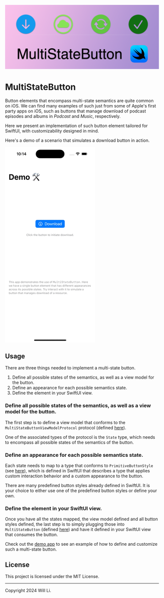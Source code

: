 ![banner image](Resources/MultiStateButton.png)

# MultiStateButton

Button elements that encompass multi-state semantics are quite common on iOS.
We can find many examples of such just from some of Apple's first party apps
on iOS, such as buttons that manage download of podcast episodes and albums
in *Podcast* and *Music*, respectively.

Here we present an implementation of such button element tailored for SwiftUI,
with customizability designed in mind.

Here's a demo of a scenario that simulates a download button in action.

![banner image](Resources/Demo.gif)

## Usage

There are three things needed to implement a multi-state button.

1. Define all possible states of the semantics, as well as a view model for the button.
2. Define an appearance for each possible semantics state.
3. Define the element in your SwiftUI view.

### Define all possible states of the semantics, as well as a view model for the button.

The first step is to define a view model that conforms to the `MultiStateButtonViewModelProtocol` protocol (defined [here](https://github.com/will-ship-it/MultiStateButton/blob/55e440c05e849db6577d21dcde9caaf511c77bb6/Sources/MultiStateButton/MultiStateButtonViewModelProtocol.swift#L10)).

One of the associated types of the protocol is the `State` type, which needs to encompass
all possible states of the semantics of the button.

### Define an appearance for each possible semantics state.

Each state needs to map to a type that conforms to `PrimitiveButtonStyle` (see [here](https://developer.apple.com/documentation/swiftui/primitivebuttonstyle)),
which is defined in SwiftUI that describes a type that applies custom interaction behavior
and a custom appearance to the button.

There are many predefined button styles already defined in SwiftUI. It is your choice to
either use one of the predefined button styles or define your own.

### Define the element in your SwiftUI view.

Once you have all the states mapped, the view model defined and all button styles defined,
the last step is to simply plugging those into `MultiStateButton` (defined [here](https://github.com/will-ship-it/MultiStateButton/blob/55e440c05e849db6577d21dcde9caaf511c77bb6/Sources/MultiStateButton/MultiStateButton.swift#L10C15-L10C31)) and have it defined in your SwiftUI view that consumes the button.

Check out the [demo app](https://github.com/will-ship-it/MultiStateButton/tree/main/Demo/MultiStateButtonDemoApp)
to see an example of how to define and customize such a multi-state button.

## License

This project is licensed under the MIT License.

---

Copyright 2024 Will Li.  

